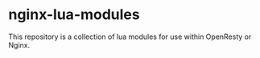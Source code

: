 # nginx-lua-modules

This repository is a collection of lua modules for use within OpenResty or Nginx.




